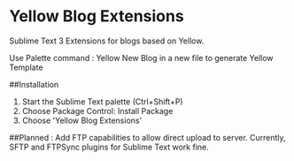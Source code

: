 # Yellow Blog Extensions
Sublime Text 3 Extensions for blogs based on Yellow.

Use Palette command : Yellow New Blog in a new file to generate Yellow Template

##Installation 

1. Start the Sublime Text palette (Ctrl+Shift+P)
2. Choose Package Control: Install Package
3. Choose 'Yellow Blog Extensions'

##Planned :
Add FTP capabilities to allow direct upload to server. Currently, SFTP and FTPSync plugins for Sublime Text work fine.
